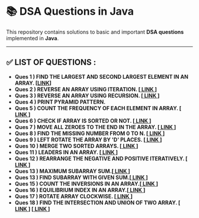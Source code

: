 <h1>📚 DSA Questions in Java</h1>

<p>This repository contains solutions to basic and important <strong> DSA questions</strong> implemented in <strong>Java</strong>.</p>

<hr>

<h2>✅ LIST OF QUESTIONS :</h2>

<ul>
  <li><strong>Ques 1 ) FIND THE LARGEST AND SECOND LARGEST ELEMENT IN AN ARRAY. [<a href="https://www.geeksforgeeks.org/problems/second-largest3735/1" target="_blank">LINK</a>]</strong></li>
  <li><strong>Ques 2 ) REVERSE AN ARRAY USING ITERATION. [<a href="https://www.geeksforgeeks.org/problems/reverse-an-array/1" target="_blank"> LINK </a>] </strong></li>
  <li><strong>Ques 3 ) REVERSE AN ARRAY USING RECURSION. [<a href="https://www.geeksforgeeks.org/problems/reverse-an-array/1" target="_blank"> LINK </a>] </strong></li>
  <li><strong>Ques 4 ) PRINT PYRAMID PATTERN. </strong></li>
  <li><strong>Ques 5 ) COUNT THE FREQUENCY OF EACH ELEMENT IN ARRAY. [<a href="https://www.geeksforgeeks.org/problems/find-the-frequency/1" target="_blank"> LINK </a>] </strong></li>
  <li><strong>Ques 6 ) CHECK IF ARRAY IS SORTED OR NOT. [<a href="https://www.geeksforgeeks.org/problems/check-if-an-array-is-sorted0701/1" target="_blank"> LINK </a>] </strong></li>
  <li><strong>Ques 7 ) MOVE ALL ZEROES TO THE END IN THE ARRAY. [<a href="https://www.geeksforgeeks.org/problems/move-all-zeroes-to-end-of-array0751/1" target="_blank"> LINK </a>] </strong></li>
  <li><strong>Ques 8 ) FIND THE MISSING NUMBER FROM 0 TO N. [<a href="https://www.geeksforgeeks.org/problems/missing-number-in-array1416/1" target="_blank"> LINK </a>] </strong></li>
  <li><strong>Ques 9 ) LEFT ROTATE THE ARRAY BY 'D' PLACES. [<a href="https://www.geeksforgeeks.org/problems/rotate-array-by-n-elements-1587115621/1" target="_blank"> LINK </a>] </strong></li>
  <li><strong>Ques 10 ) MERGE TWO SORTED ARRAYS. [<a href="https://www.geeksforgeeks.org/problems/merge-two-sorted-arrays-1587115620/1" target="_blank"> LINK </a>] </strong></li>
  <li><strong>Ques 11 ) LEADERS IN AN ARRAY. [<a href="https://www.geeksforgeeks.org/problems/leaders-in-an-array-1587115620/1" target="_blank"> LINK </a>] </strong></li>
  <li><strong>Ques 12 ) REARRANGE THE NEGATIVE AND POSITIVE ITERATIVELY. [<a href="https://www.geeksforgeeks.org/problems/arranging-the-array1131/1" target="_blank"> LINK </a>] </strong></li>
  <li><strong>Ques 13 ) MAXIMUM SUBARRAY SUM.[<a href="https://www.geeksforgeeks.org/problems/kadanes-algorithm-1587115620/1" target="_blank"> LINK </a>]  </strong></li>
  <li><strong>Ques 13 ) FIND SUBARRAY WITH GIVEN SUM.[<a href="https://www.geeksforgeeks.org/problems/subarray-with-given-sum-1587115621/1" target="_blank"> LINK </a>]  </strong></li>
  <li><strong>Ques 15 ) COUNT THE INVERSIONS IN AN ARRAY.[<a href="https://www.geeksforgeeks.org/problems/inversion-of-array-1587115620/1" target="_blank"> LINK </a>]  </strong></li>
  <li><strong>Ques 16 ) EQUILIBRIUM INDEX IN AN ARRAY.[<a href="https://www.geeksforgeeks.org/problems/equilibrium-point-1587115620/1" target="_blank"> LINK </a>]  </strong></li>
  <li><strong>Ques 17 ) ROTATE ARRAY CLOCKWISE. [<a href="https://www.geeksforgeeks.org/problems/rotate-array-clockwise/1" target="_blank"> LINK </a>]  </strong></li>
  <li><strong>Ques 18 ) FIND THE INTERSECTION AND UNION OF TWO ARRAY. [<a href="https://www.geeksforgeeks.org/problems/union-of-two-arrays3538/1" target="_blank"> LINK </a>] [<a href ="https://www.geeksforgeeks.org/problems/intersection-of-two-arrays-with-duplicate-elements/1" target="_blank"> LINK </a>]  </strong></li>
</ul>
